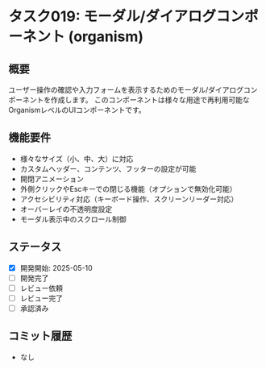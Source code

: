 # タスク019: モーダル/ダイアログコンポーネント (organism)

## 概要
ユーザー操作の確認や入力フォームを表示するためのモーダル/ダイアログコンポーネントを作成します。
このコンポーネントは様々な用途で再利用可能なOrganismレベルのUIコンポーネントです。

## 機能要件
- 様々なサイズ（小、中、大）に対応
- カスタムヘッダー、コンテンツ、フッターの設定が可能
- 開閉アニメーション
- 外側クリックやEscキーでの閉じる機能（オプションで無効化可能）
- アクセシビリティ対応（キーボード操作、スクリーンリーダー対応）
- オーバーレイの不透明度設定
- モーダル表示中のスクロール制御

## ステータス
- [x] 開発開始: 2025-05-10
- [ ] 開発完了
- [ ] レビュー依頼
- [ ] レビュー完了
- [ ] 承認済み

## コミット履歴
- なし
